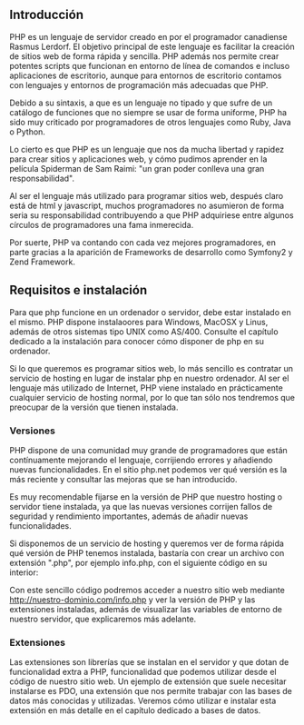 Introducción
------------

PHP es un lenguaje de servidor creado en por el programador canadiense Rasmus Lerdorf.
El objetivo principal de este lenguaje es facilitar la creación de sitios web de forma rápida y sencilla.
PHP además nos permite crear potentes scripts que funcionan en entorno de línea de comandos e incluso aplicaciones de escritorio, aunque para entornos de escritorio contamos con lenguajes y entornos de programación más adecuadas que PHP.


Debido a su sintaxis, a que es un lenguaje no tipado y que sufre de un catálogo de funciones que no siempre se usar de forma uniforme, PHP ha sido muy criticado por programadores de otros lenguajes como Ruby, Java o Python.

Lo cierto es que PHP es un lenguaje que nos da mucha libertad y rapidez para crear sitios y aplicaciones web, y cómo pudimos aprender en la película Spiderman de Sam Raimi: "un gran poder conlleva una gran responsabilidad".

Al ser el lenguaje más utilizado para programar sitios web, después claro está de html y javascript, muchos programadores no asumieron de forma seria su responsabilidad contribuyendo a que PHP adquiriese entre algunos círculos de programadores una fama inmerecida.

Por suerte, PHP va contando con cada vez mejores programadores, en parte gracias a la aparición de Frameworks de desarrollo como Symfony2 y Zend Framework.



## Requisitos e instalación

Para que php funcione en un ordenador o servidor, debe estar instalado en el mismo.
PHP dispone instalaoores para Windows, MacOSX y Linus, además de otros sistemas tipo UNIX como AS/400.
Consulte el capítulo dedicado a la instalación para conocer cómo disponer de php en su ordenador.

Si lo que queremos es programar sitios web, lo más sencillo es contratar un servicio de hosting en lugar de instalar php en nuestro ordenador. 
Al ser el lenguaje más utilizado de Internet, PHP viene instalado en prácticamente cualquier servicio de hosting normal, por lo que tan sólo nos tendremos que preocupar de la versión que tienen instalada.


### Versiones

PHP dispone de una comunidad muy grande de programadores que están contínuamente mejorando el lenguaje, corrijiendo errores y añadiendo nuevas funcionalidades.
En el sitio php.net podemos ver qué versión es la más reciente y consultar las mejoras que se han introducido.

Es muy recomendable fijarse en la versión de PHP que nuestro hosting o servidor tiene instalada, ya que las nuevas versiones corrijen fallos de seguridad y rendimiento importantes, además de añadir nuevas funcionalidades.

Si disponemos de un servicio de hosting y queremos ver de forma rápida qué versión de PHP tenemos instalada, bastaría con crear un archivo con extensión ".php", por ejemplo info.php, con el siguiente código en su interior:

  
  <?php
    phpinfo();
  ?>
  

Con este sencillo código podremos acceder a nuestro sitio web mediante http://nuestro-dominio.com/info.php y ver la versión de PHP y las extensiones instaladas, además de visualizar las variables de entorno de nuestro servidor, que explicaremos más adelante.


### Extensiones

Las extensiones son librerías que se instalan en el servidor y que dotan de funcionalidad extra a PHP, funcionalidad que podemos utilizar desde el código de nuestro sitio web.
Un ejemplo de extensión que suele necesitar instalarse es PDO, una extensión que nos permite trabajar con las bases de datos más conocidas y utilizadas.
Veremos cómo utilizar e instalar esta extensión en más detalle en el capítulo dedicado a bases de datos.




